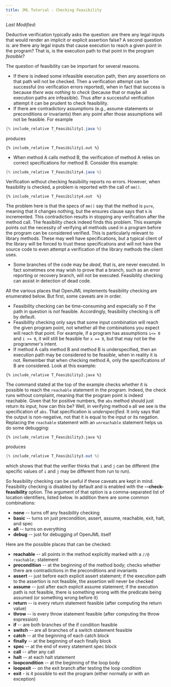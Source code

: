 ```yaml
---
title: JML Tutorial - Checking Feasibility
---
```

<i>Last Modified: <script type="text/javascript"> document.write(new Date(document.lastModified).toUTCString())</script></i>

Deductive verification typically asks the question: are there any legal inputs that would render an implicit or explicit assertion false?  A second question is: are there any legal inputs that cause execution to reach a given point in the program? That is, is the execution path to that point in the program _feasible_?

The question of feasibility can be important for several reasons.
* If there is indeed some infeasible execution path, then any assertions on that path will not be checked. Then a verification attempt can be successful (no verification errors reported), when in fact that success is because _there was nothing to check_ (because that or maybe all execution paths are infeasible). Thus after a successful verification attempt it can be prudent to check feasibility.
* If there are contradictory assumptions (e.g., assume statements or preconditions or invariants) then any point after those assumptions will not be feasible.
For example

```java
{% include_relative T_Feasibility1.java %}
```
produces
```
{% include_relative T_Feasibility1.out %}
```
* When method A calls method B, the verification of method A relies on correct specifications for method B. Consider this example:

```java
{% include_relative T_Feasibility4.java %}
```
Verification without checking feasibility reports no errors. However, when feasibility is checked, a problem is reported with the call of `mm()`. 
```
{% include_relative T_Feasibility4.out  %}
```
The problem here is that the specs of `mm()` say that the method is `pure`, meaning that it changes nothing, but the ensures clause says that `k` is incremented. 
This contradiction results in stopping any verification after the method call. The feasibility check indeed finds this problem.
This example points out the necessity of verifying all methods used in a program before the program can be considered verified. This is particularly relevant to library methods. These may well have specifications, but a typical client of the library will be forced to trust these specifications and will not have the source code to even attempt a verification of the library methods the client uses.
* Some branches of the code may be _dead_, that is, are never executed. In fact sometimes one may wish to prove that a branch, such as an error reporting or recovery branch, will not be executed. Feasibility checking can assist in detection of dead code.

All the various places that OpenJML implements feasibility checking are enumerated below. But first, some caveats are in order.
* Feasibility checking can be time-consuming and especially so if the path in question is _not_ feasible. Accordingly, feasibility checking is off by default.
* Feasibility checking only says that some input combination will reach the given program point, not whether all the combinations you expect will reach that point. For example, if a program
has assumptions `i<= 0` and `i >= 0`, it will still be feasible for `x == 0`, but that may not be the programmer's intent.
* If method A calls method B and method B is underspecified, then an execution path may be considered to be feasible, when in reality it is  not.
Remember that when checking method A, only the specifications of B are considered. Look at this example:

```
{% include_relative T_Feasibility2.java %}
```
The command stated at the top of the example checks whether it is possible to reach the `reachable` statement in the program. Indeed, the check runs without complaint, meaning that the program point is indeed reachable. Given that for positive numbers, the `abs` method should just return its input, how can this be? Well, in verifying method `m` all we see is the specification of `abs`. That specification is _underspecified_. It only says that the output is non-negative, not that it is equal to the input or its negation. Replacing the `reachable` statement with an `unreachable` statement helps us do some debugging:
```
{% include_relative T_Feasibility3.java %}
```
produces
```java
{% include_relative T_Feasibility3.out %}
```
which shows that that the verifier thinks that `i` and `j` can be different (the specific values of `i` and `j` may be different from run to run).

So feasibility checking can be useful if these caveats are kept in mind. Feasibility checking is disabled by default and is enabled with the **--check-feasibility** option. The argument of that option is a 
comma-separated list of location identifiers, listed below. In addition there are some common combinations:
* **none** -- turns off any feasibility checking
* **basic** -- turns on just precondition, assert, assume, reachable, exit, halt, and spec
* **all** -- turns on everything
* **debug** -- just for debugging of OpenJML itself

Here are the possible places that can be checked:
* **reachable** -- all points in the method explicitly marked with a `//@ reachable;` statement
* **precondition** -- at the beginning of the method body; checks whether there are contradictions in the preconditions and invariants
* **assert** -- just before each explicit assert statement; if the execution path to the assertion is not feasible, the assertion will never be checked
* **assume** -- just after each explicit assume statement; if the execution path is not feasible, there is something wrong with the predicate being assumed (or something wrong before it)
* **return** -- is every return statement feasible (after computing the return value)
* **throw** -- is every throw statement feasible (after computing the throw expression)
* **if** -- are both branches of the if condition feasible
* **switch** -- are all branches of a switch statement feasible
* **catch** -- at the beginning of each catch block
* **finally** -- at the beginning of each finally block
* **spec** --  at the end of every statement spec block
* **call** -- after any call
* **halt** -- at each halt statement
* **loopcondition** -- at the beginning of the loop body
* **loopexit** -- on the exit branch after testing the loop condition
* **exit** - is it possible to exit the program (either normally or with an exception)


